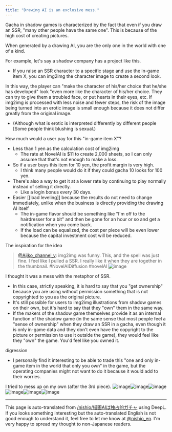 ```yaml
---
title: "Drawing AI is an exclusive mess."
---
```


Gacha in shadow games is characterized by the fact that even if you draw an SSR, "many other people have the same one".
This is because of the high cost of creating pictures.

When generated by a drawing AI, you are the only one in the world with one of a kind.

For example, let's say a shadow company has a project like this.
- If you raise an SSR character to a specific stage and use the in-game item X, you can img2img the character image to create a second look.

In this way, the player can "make the character of his/her choice that he/she has developed" look "even more like the character of his/her choice. They can try to give them a troubled face, or put hearts in their eyes, etc.
If img2img is processed with less noise and fewer steps, the risk of the image being turned into an erotic image is small enough because it does not differ greatly from the original image.
- (Although what is erotic is interpreted differently by different people [Some people think blushing is sexual.)

How much would a user pay for this "in-game item X"?
- Less than 1 yen as the calculation cost of img2img
    - The rate at NovelAI is $11 to create 2,000 sheets, so I can only assume that that's not enough to make a loss.
- So if a user buys this item for 10 yen, the profit margin is very high.
    - I think many people would do it if they could gacha 10 looks for 100 yen.
- There's also a way to get it at a lower rate by continuing to play normally instead of selling it directly.
    - Like a login bonus every 30 days.
- Easier [[load leveling]] because the results do not need to change immediately, unlike when the business is directly providing the drawing AI itself
    - The in-game flavor should be something like "I'm off to the hairdresser for a bit" and then be gone for an hour or so and get a notification when you come back.
    - If the load can be equalized, the cost per piece will be even lower because the capital investment cost will be reduced.

The inspiration for the idea
> [@Ajiko_channel_v](https://twitter.com/ajiko_channel_v/status/1577539908516081664): img2img was funny.
> This, and the spell was just fine.
> I feel like I pulled a SSR.
> I really like it when they are together in the thumbnail.
> #NovelAIDiffusion #novelAI
> ![image](https://gyazo.com/906102402493e35abfad0e70308b706f/thumb/1000)


I thought it was a mess with the metaphor of SSR.
- In this case, strictly speaking, it is hard to say that you "get ownership" because you are using without permission something that is not copyrighted to you as the original picture.
- It's still possible for users to img2img illustrations from shadow games on their own, but it's hard to say that they "own" them in the same way.
- If the makers of the shadow game themselves provide it as an internal function of the shadow game (in the same sense that most people feel a "sense of ownership" when they draw an SSR in a gacha, even though it is only in-game data and they don't even have the copyright to the picture or permission to use it outside the game), they would feel like they "own" the game. You'd feel like you owned it.

digression
- I personally find it interesting to be able to trade this "one and only in-game item in the world that only you own" in the game, but the operating companies might not want to do it because it would add to their worries.

I tried to mess up on my own (after the 3rd piece).
![image](https://pbs.twimg.com/media/FeSL3JLaEAA6aOE.jpg)![image](https://pbs.twimg.com/media/FeSL4MXacAAwp8o.jpg)![image](https://gyazo.com/e7dac450dc8e01d4ab6836d425a44aac/thumb/1000)![image](https://gyazo.com/89ecb46c8c65a8916529e91698cedf36/thumb/1000)![image](https://gyazo.com/244c6c339b7ec19d99843a62624a0f75/thumb/1000)![image](https://gyazo.com/dfe8cdb71c0916326f172dac751e7934/thumb/1000)





---
This page is auto-translated from [/nishio/描画AIは独占的ガチャ](https://scrapbox.io/nishio/描画AIは独占的ガチャ) using DeepL. If you looks something interesting but the auto-translated English is not good enough to understand it, feel free to let me know at [@nishio_en](https://twitter.com/nishio_en). I'm very happy to spread my thought to non-Japanese readers.